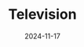 ---
title: "Television "
date: 2024-11-17
layout: "page"
tags: ["television"]
categories: ["Entretenimiento"]
image: "/img/default.jpg"
---
